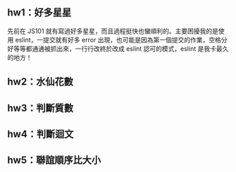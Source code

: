 ## hw1：好多星星
先前在 JS101 就有寫過好多星星，而且過程挺快也蠻順利的。主要困擾我的是使用 eslint，一提交就有好多 error 出現，也可能是因為第一個提交的作業，空格分好等等都通通被抓出來，一行行改終於改成 eslint 認可的模式，eslint 是我卡最久的地方！

## hw2：水仙花數

## hw3：判斷質數

## hw4：判斷迴文

## hw5：聯誼順序比大小
